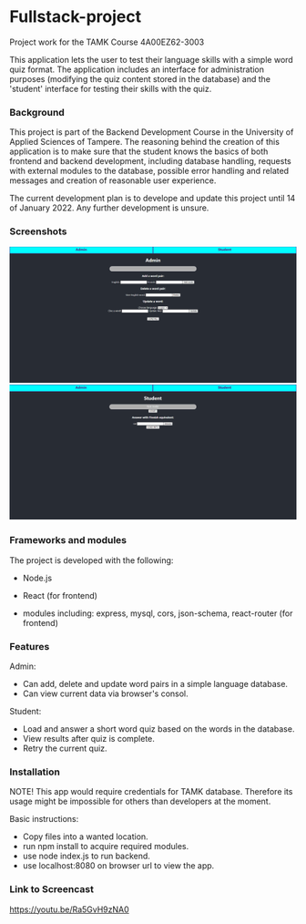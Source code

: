 # Fullstack-project

Project work for the TAMK Course 4A00EZ62-3003

This application lets the user to test their language skills
with a simple word quiz format. The application includes an interface
for administration purposes (modifying the quiz content stored in the database)
and the 'student' interface for testing their skills with the quiz.

### Background

This project is part of the Backend Development Course
in the University of Applied Sciences of Tampere. The reasoning
behind the creation of this application is to make sure that the student
knows the basics of both frontend and backend development, including database
handling, requests with external modules to the database, possible error handling and
related messages and creation of reasonable user experience.

The current development plan is to develope and update this project
until 14 of January 2022. Any further development is unsure.

### Screenshots

![First screenshot](./screenshots/screenshot1.png)
![Second screenshot](./screenshots/screenshot2.png)

### Frameworks and modules

The project is developed with the following:

- Node.js

- React (for frontend)

- modules including: express, mysql, cors, json-schema, react-router (for frontend)

### Features

Admin:

- Can add, delete and update word pairs in a simple language database.
- Can view current data via browser's consol.

Student:

- Load and answer a short word quiz based on the words in the database.
- View results after quiz is complete.
- Retry the current quiz.

### Installation

NOTE!
This app would require credentials for TAMK database.
Therefore its usage might be impossible for others than developers at the moment.

Basic instructions:

- Copy files into a wanted location.
- run npm install to acquire required modules.
- use node index.js to run backend.
- use localhost:8080 on browser url to view the app.

### Link to Screencast

https://youtu.be/Ra5GvH9zNA0
